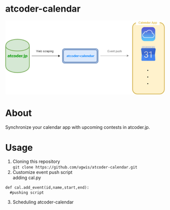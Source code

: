 # atcoder-calendar
![chart](https://raw.githubusercontent.com/ugwis/atcoder-calendar/master/chart.png "chart")
# About
Synchronize your calendar app with upcoming contests in atcoder.jp.
# Usage
1. Cloning this repository  
`git clone https://github.com/ugwis/atcoder-calendar.git`
2. Customize event push script  
adding cal.py  
```
def cal.add_event(id,name,start,end):
  #pushing script
```
3. Scheduling atcoder-calendar  
